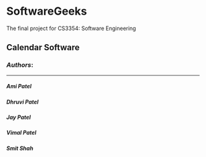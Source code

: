 # SoftwareGeeks
The final project for CS3354: Software Engineering

## Calendar Software

### _Authors_:

------------------------------------------------------------------------------------------------
##### Ami Patel
##### Dhruvi Patel
##### Jay Patel
##### Vimal Patel
##### Smit Shah

